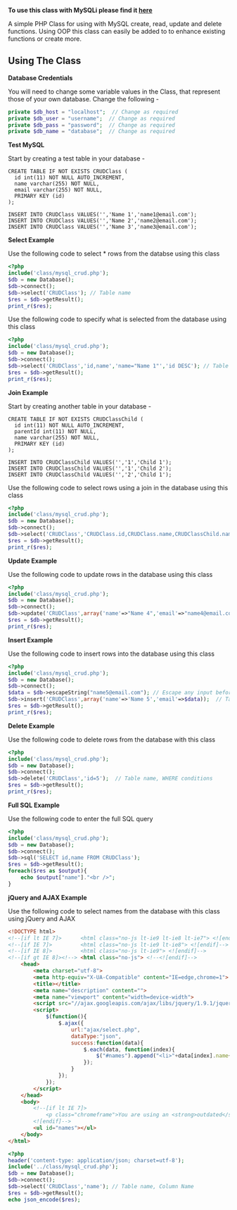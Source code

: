 **To use this class with MySQLi please find it <a href="https://github.com/rorystandley/MySQLi-CRUD-PHP-OOP">here</a>**

A simple PHP Class for using with MySQL create, read, update and delete functions. Using OOP this class can easily be added to to enhance existing functions or create more.

**Using The Class**
--

**Database Credentials**

You will need to change some variable values in the Class, that represent those of your own database. Change the following -

```php
private $db_host = "localhost";  // Change as required
private $db_user = "username";  // Change as required
private $db_pass = "password";  // Change as required
private $db_name = "database";	// Change as required
```

**Test MySQL**

Start by creating a test table in your database -

```mysql
CREATE TABLE IF NOT EXISTS CRUDClass (
  id int(11) NOT NULL AUTO_INCREMENT,
  name varchar(255) NOT NULL,
  email varchar(255) NOT NULL,
  PRIMARY KEY (id)
);

INSERT INTO CRUDClass VALUES('','Name 1','name1@email.com');
INSERT INTO CRUDClass VALUES('','Name 2','name2@email.com');
INSERT INTO CRUDClass VALUES('','Name 3','name3@email.com');
```

**Select Example**

Use the following code to select * rows from the databse using this class

```php
<?php
include('class/mysql_crud.php');
$db = new Database();
$db->connect();
$db->select('CRUDClass'); // Table name
$res = $db->getResult();
print_r($res);
```

Use the following code to specify what is selected from the database using this class

```php
<?php
include('class/mysql_crud.php');
$db = new Database();
$db->connect();
$db->select('CRUDClass','id,name','name="Name 1"','id DESC'); // Table name, Column Names, WHERE conditions, ORDER BY conditions
$res = $db->getResult();
print_r($res);
```

**Join Example**

Start by creating another table in your database -

```mysql
CREATE TABLE IF NOT EXISTS CRUDClassChild (
  id int(11) NOT NULL AUTO_INCREMENT,
  parentId int(11) NOT NULL,
  name varchar(255) NOT NULL,
  PRIMARY KEY (id)
);

INSERT INTO CRUDClassChild VALUES('','1','Child 1');
INSERT INTO CRUDClassChild VALUES('','1','Child 2');
INSERT INTO CRUDClassChild VALUES('','2','Child 1');
```

Use the following code to select rows using a join in the database using this class

```php
<?php
include('class/mysql_crud.php');
$db = new Database();
$db->connect();
$db->select('CRUDClass','CRUDClass.id,CRUDClass.name,CRUDClassChild.name','CRUDClassChild ON CRUDClass.id = parentId','CRUDClass.name="Name 1"','id DESC'); // Table name, Column Names, JOIN, WHERE conditions, ORDER BY conditions
$res = $db->getResult();
print_r($res);
```

**Update Example**

Use the following code to update rows in the database using this class

```php
<?php
include('class/mysql_crud.php');
$db = new Database();
$db->connect();
$db->update('CRUDClass',array('name'=>"Name 4",'email'=>"name4@email.com"),'id="1" AND name="Name 1"'); // Table name, column names and values, WHERE conditions
$res = $db->getResult();
print_r($res);
```

**Insert Example**

Use the following code to insert rows into the database using this class

```php
<?php
include('class/mysql_crud.php');
$db = new Database();
$db->connect();
$data = $db->escapeString("name5@email.com"); // Escape any input before insert
$db->insert('CRUDClass',array('name'=>'Name 5','email'=>$data));  // Table name, column names and respective values
$res = $db->getResult();  
print_r($res);
```

**Delete Example**

Use the following code to delete rows from the database with this class

```php
<?php
include('class/mysql_crud.php');
$db = new Database();
$db->connect();
$db->delete('CRUDClass','id=5');  // Table name, WHERE conditions
$res = $db->getResult();  
print_r($res);
```

**Full SQL Example**

Use the following code to enter the full SQL query

```php
<?php
include('class/mysql_crud.php');
$db = new Database();
$db->connect();
$db->sql('SELECT id,name FROM CRUDClass');
$res = $db->getResult();
foreach($res as $output){
	echo $output["name"]."<br />";
}
```

**jQuery and AJAX Example**

Use the following code to select names from the database with this class using jQuery and AJAX

```html
<!DOCTYPE html>
<!--[if lt IE 7]>      <html class="no-js lt-ie9 lt-ie8 lt-ie7"> <![endif]-->
<!--[if IE 7]>         <html class="no-js lt-ie9 lt-ie8"> <![endif]-->
<!--[if IE 8]>         <html class="no-js lt-ie9"> <![endif]-->
<!--[if gt IE 8]><!--> <html class="no-js"> <!--<![endif]-->
    <head>
        <meta charset="utf-8">
        <meta http-equiv="X-UA-Compatible" content="IE=edge,chrome=1">
        <title></title>
        <meta name="description" content="">
        <meta name="viewport" content="width=device-width">
        <script src="//ajax.googleapis.com/ajax/libs/jquery/1.9.1/jquery.min.js"></script>
        <script>
        	$(function(){
        		$.ajax({
        			url:"ajax/select.php",
        			dataType:"json",
        			success:function(data){
        				$.each(data, function(index){
        					$("#names").append("<li>"+data[index].name+"</li>")
        				});
        			}
        		});
        	});
        </script>
    </head>
    <body>
        <!--[if lt IE 7]>
            <p class="chromeframe">You are using an <strong>outdated</strong> browser. Please <a href="http://browsehappy.com/">upgrade your browser</a> or <a href="http://www.google.com/chromeframe/?redirect=true">activate Google Chrome Frame</a> to improve your experience.</p>
        <![endif]-->
        <ul id="names"></ul>
    </body>
</html>
```

```php
<?php
header('content-type: application/json; charset=utf-8');
include('../class/mysql_crud.php');
$db = new Database();
$db->connect();
$db->select('CRUDClass','name'); // Table name, Column Name
$res = $db->getResult();
echo json_encode($res);
```